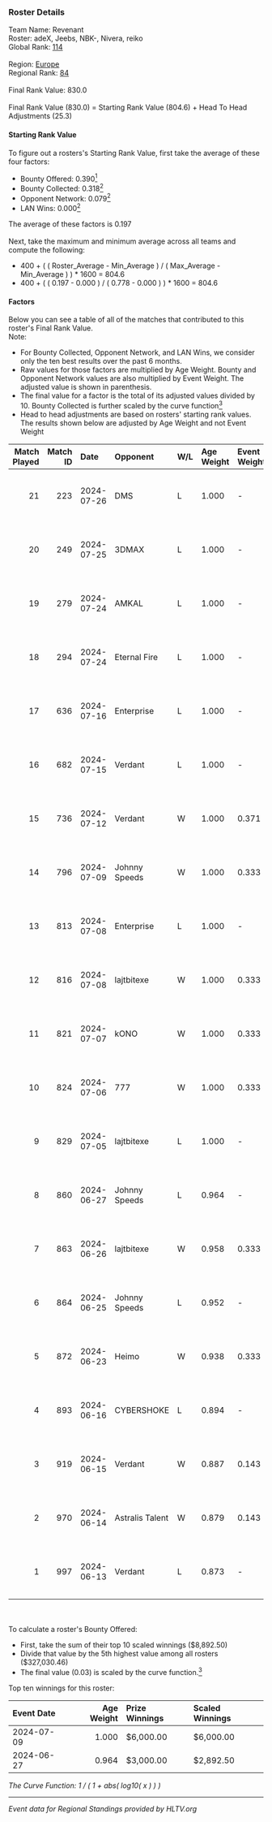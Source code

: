 ### Roster Details<br />
Team Name: Revenant<br />
Roster: adeX, Jeebs, NBK-, Nivera, reiko<br />
Global Rank: [114](../standings_global.md)<br />
<br />
Region: [Europe]( ../standings_europe.md)<br />
Regional Rank: [84]( ../standings_europe.md)<br />
<br />
Final Rank Value:  830.0<br />
<br />
Final Rank Value (830.0) = Starting Rank Value (804.6) + Head To Head Adjustments (25.3)<br />

#### Starting Rank Value<br />
To figure out a rosters's Starting Rank Value, first take the average of these four factors:<br />
- Bounty Offered: 0.390[<sup>1</sup>](#table2)
- Bounty Collected: 0.318[<sup>2</sup>](#table1)
- Opponent Network: 0.079[<sup>2</sup>](#table1)
- LAN Wins: 0.000[<sup>2</sup>](#table1)

The average of these factors is 0.197<br />
<br />
Next, take the maximum and minimum average across all teams and compute the following:<br />
- 400 + ( ( Roster_Average - Min_Average ) / ( Max_Average - Min_Average ) ) * 1600 = 804.6
- 400 + ( ( 0.197 - 0.000 ) / ( 0.778 - 0.000 ) ) * 1600 = 804.6


#### Factors<br />
Below you can see a table of all of the matches that contributed to this roster's Final Rank Value.<br />
Note:<br />

- For Bounty Collected, Opponent Network, and LAN Wins, we consider only the ten best results over the past 6 months.
- Raw values for those factors are multiplied by Age Weight. Bounty and Opponent Network values are also multiplied by Event Weight. The adjusted value is shown in parenthesis.
- The final value for a factor is the total of its adjusted values divided by 10. Bounty Collected is further scaled by the curve function[<sup>3</sup>](#curveFunction)
- Head to head adjustments are based on rosters' starting rank values. The results shown below are adjusted by Age Weight and not Event Weight
<span id="table1"></span><br />


| Match Played | Match ID | Date       | Opponent        | W/L | Age Weight | Event Weight | Bounty Collected | Opponent Network | LAN Wins  | H2H Adj. | Roster                           |
| -: | -: | :- | :- | :- | :- | :- | :- | :- | :- | -: | :- |
|           21 |      223 | 2024-07-26 | DMS             | L   | 1.000      | -            | -                | -                | -         |   -13.63 | adeX, Jeebs, NBK-, Nivera, reiko |
|           20 |      249 | 2024-07-25 | 3DMAX           | L   | 1.000      | -            | -                | -                | -         |    -1.67 | adeX, Jeebs, NBK-, Nivera, reiko |
|           19 |      279 | 2024-07-24 | AMKAL           | L   | 1.000      | -            | -                | -                | -         |    -3.73 | adeX, lauNX, NBK-, Nivera, reiko |
|           18 |      294 | 2024-07-24 | Eternal Fire    | L   | 1.000      | -            | -                | -                | -         |    -0.40 | adeX, lauNX, NBK-, Nivera, reiko |
|           17 |      636 | 2024-07-16 | Enterprise      | L   | 1.000      | -            | -                | -                | -         |   -11.77 | adeX, lauNX, NBK-, Nivera, reiko |
|           16 |      682 | 2024-07-15 | Verdant         | L   | 1.000      | -            | -                | -                | -         |   -16.75 | adeX, lauNX, NBK-, Nivera, reiko |
|           15 |      736 | 2024-07-12 | Verdant         | W   | 1.000      | 0.371        | 0.015 (0.006)    | 0.305 (0.113)    | 0 (0.000) |    14.65 | adeX, lauNX, NBK-, Nivera, reiko |
|           14 |      796 | 2024-07-09 | Johnny Speeds   | W   | 1.000      | 0.333        | 0.124 (0.041)    | 0.819 (0.273)    | 0 (0.000) |    28.42 | adeX, lauNX, NBK-, Nivera, reiko |
|           13 |      813 | 2024-07-08 | Enterprise      | L   | 1.000      | -            | -                | -                | -         |   -11.21 | adeX, lauNX, NBK-, Nivera, reiko |
|           12 |      816 | 2024-07-08 | lajtbitexe      | W   | 1.000      | 0.333        | 0.007 (0.002)    | 0.112 (0.037)    | 0 (0.000) |    10.80 | adeX, lauNX, NBK-, Nivera, reiko |
|           11 |      821 | 2024-07-07 | kONO            | W   | 1.000      | 0.333        | 0.029 (0.010)    | 0.547 (0.182)    | 0 (0.000) |    17.89 | adeX, lauNX, NBK-, Nivera, reiko |
|           10 |      824 | 2024-07-06 | 777             | W   | 1.000      | 0.333        | 0.015 (0.005)    | 0.182 (0.061)    | 0 (0.000) |    11.60 | adeX, lauNX, NBK-, Nivera, reiko |
|            9 |      829 | 2024-07-05 | lajtbitexe      | L   | 1.000      | -            | -                | -                | -         |   -19.82 | adeX, lauNX, NBK-, Nivera, reiko |
|            8 |      860 | 2024-06-27 | Johnny Speeds   | L   | 0.964      | -            | -                | -                | -         |    -2.59 | adeX, lauNX, NBK-, Nivera, reiko |
|            7 |      863 | 2024-06-26 | lajtbitexe      | W   | 0.958      | 0.333        | 0.007 (0.002)    | 0.112 (0.036)    | 0 (0.000) |    10.76 | adeX, lauNX, NBK-, Nivera, reiko |
|            6 |      864 | 2024-06-25 | Johnny Speeds   | L   | 0.952      | -            | -                | -                | -         |    -2.48 | adeX, lauNX, NBK-, Nivera, reiko |
|            5 |      872 | 2024-06-23 | Heimo           | W   | 0.938      | 0.333        | 0.006 (0.002)    | 0.086 (0.027)    | 0 (0.000) |     9.14 | adeX, lauNX, NBK-, Nivera, reiko |
|            4 |      893 | 2024-06-16 | CYBERSHOKE      | L   | 0.894      | -            | -                | -                | -         |   -11.29 | adeX, lauNX, NBK-, Nivera, reiko |
|            3 |      919 | 2024-06-15 | Verdant         | W   | 0.887      | 0.143        | 0.015 (0.002)    | 0.305 (0.039)    | 0 (0.000) |    16.68 | adeX, lauNX, NBK-, Nivera, reiko |
|            2 |      970 | 2024-06-14 | Astralis Talent | W   | 0.879      | 0.143        | 0.009 (0.001)    | 0.201 (0.025)    | 0 (0.000) |    10.58 | adeX, lauNX, NBK-, Nivera, reiko |
|            1 |      997 | 2024-06-13 | Verdant         | L   | 0.873      | -            | -                | -                | -         |    -9.85 | adeX, lauNX, NBK-, Nivera, reiko |

<br />
<span id="table2"></span><br />
To calculate a roster's Bounty Offered:<br />

- First, take the sum of their top 10 scaled winnings ($8,892.50)
- Divide that value by the 5th highest value among all rosters ($327,030.46)
- The final value (0.03) is scaled by the curve function.[<sup>3</sup>](#curveFunction)

Top ten winnings for this roster:<br />

| Event Date | Age Weight | Prize Winnings | Scaled Winnings |
| :- | -: | :- | :- |
| 2024-07-09 |      1.000 | $6,000.00      | $6,000.00       |
| 2024-06-27 |      0.964 | $3,000.00      | $2,892.50       |


<span id="curveFunction"></span>_The Curve Function: 1 / ( 1 + abs( log10( x ) ) )_<br />

---
_Event data for Regional Standings provided by HLTV.org_<br />
